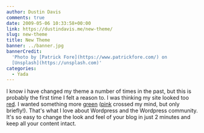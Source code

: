 ```yaml
---
author: Dustin Davis
comments: true
date: 2009-05-06 10:33:58+00:00
link: https://dustindavis.me/new-theme/
slug: new-theme
title: New Theme
banner: ../banner.jpg
bannerCredit:
  'Photo by [Patrick Fore](https://www.patrickfore.com/) on
  [Unsplash](https://unsplash.com)'
categories:
  - Yada
---
```


I know i have changed my theme a number of times in the past, but this is
probably the first time I felt a reason to. I was thinking my site looked too
[red](http://rubyonrails.org/). I wanted something more
[green](http://djangoproject.com) ([pink](http://www.djangopony.com/) crossed my
mind, but only briefly!). That's what I love about Wordpress and the Wordpress
community. It's so easy to change the look and feel of your blog in just 2
minutes and keep all your content intact.
